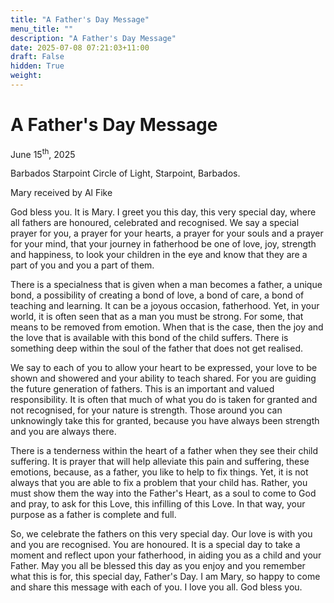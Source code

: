 ```yaml
---
title: "A Father's Day Message"
menu_title: ""
description: "A Father's Day Message"
date: 2025-07-08 07:21:03+11:00
draft: False
hidden: True
weight:
---
```

# A Father's Day Message

June 15<sup>th</sup>, 2025

Barbados Starpoint Circle of Light, Starpoint, Barbados.

Mary received by Al Fike

God bless you. It is Mary. I greet you this day, this very special day, where all fathers are honoured, celebrated and recognised. We say a special prayer for you, a prayer for your hearts, a prayer for your souls and a prayer for your mind, that your journey in fatherhood be one of love, joy, strength and happiness, to look your children in the eye and know that they are a part of you and you a part of them.

There is a specialness that is given when a man becomes a father, a unique bond, a possibility of creating a bond of love, a bond of care, a bond of teaching and learning. It can be a joyous occasion, fatherhood. Yet, in your world, it is often seen that as a man you must be strong. For some, that means to be removed from emotion. When that is the case, then the joy and the love that is available with this bond of the child suffers. There is something deep within the soul of the father that does not get realised.

We say to each of you to allow your heart to be expressed, your love to be shown and showered and your ability to teach shared. For you are guiding the future generation of fathers. This is an important and valued responsibility. It is often that much of what you do is taken for granted and not recognised, for your nature is strength. Those around you can unknowingly take this for granted, because you have always been strength and you are always there.

There is a tenderness within the heart of a father when they see their child suffering. It is prayer that will help alleviate this pain and suffering, these emotions, because, as a father, you like to help to fix things. Yet, it is not always that you are able to fix a problem that your child has. Rather, you must show them the way into the Father's Heart, as a soul to come to God and pray, to ask for this Love, this infilling of this Love. In that way, your purpose as a father is complete and full.

So, we celebrate the fathers on this very special day. Our love is with you and you are recognised. You are honoured. It is a special day to take a moment and reflect upon your fatherhood, in aiding you as a child and your Father. May you all be blessed this day as you enjoy and you remember what this is for, this special day, Father's Day. I am Mary, so happy to come and share this message with each of you. I love you all. God bless you.
